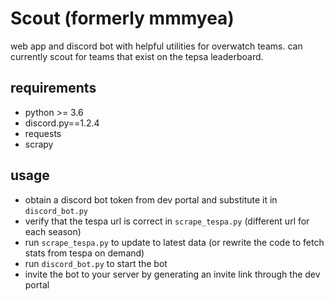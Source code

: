 # Scout (formerly mmmyea)
web app and discord bot with helpful utilities for overwatch teams. can currently scout for teams that exist on the tepsa leaderboard.

## requirements
* python >= 3.6
* discord.py==1.2.4
* requests
* scrapy

## usage
* obtain a discord bot token from dev portal and substitute it in `discord_bot.py`
* verify that the tespa url is correct in `scrape_tespa.py` (different url for each season)
* run `scrape_tespa.py` to update to latest data (or rewrite the code to fetch stats from tespa on demand)
* run `discord_bot.py` to start the bot
* invite the bot to your server by generating an invite link through the dev portal
